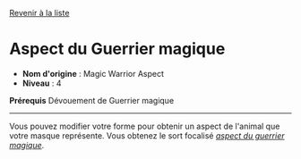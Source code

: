 [Revenir à la liste](list.md)

# Aspect du Guerrier magique

 * **Nom d'origine** : Magic Warrior Aspect
 * **Niveau** : 4


<p><span id="ctl00_MainContent_DetailedOutput"><strong>Prérequis</strong> Dévouement de Guerrier magique<br></span></p>
<hr>
<p>Vous pouvez modifier votre forme pour obtenir un aspect de l'animal que votre masque représente. Vous obtenez le sort focalisé <a href="https://2e.aonprd.com/Spells.aspx?ID=547"><em>aspect du guerrier magique</em></a>.&nbsp;</p>